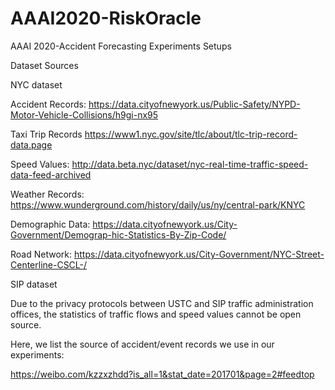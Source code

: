 # AAAI2020-RiskOracle  

AAAI 2020-Accident Forecasting Experiments Setups  

Dataset Sources  

NYC dataset  

Accident Records: https://data.cityofnewyork.us/Public-Safety/NYPD-Motor-Vehicle-Collisions/h9gi-nx95  

Taxi Trip Records https://www1.nyc.gov/site/tlc/about/tlc-trip-record-data.page  

Speed Values: http://data.beta.nyc/dataset/nyc-real-time-traffic-speed-data-feed-archived  

Weather Records: https://www.wunderground.com/history/daily/us/ny/central-park/KNYC  

Demographic Data: https://data.cityofnewyork.us/City-Government/Demograp-hic-Statistics-By-Zip-Code/  

Road Network: https://data.cityofnewyork.us/City-Government/NYC-Street-Centerline-CSCL-/  



SIP dataset  

Due to the privacy protocols between USTC and SIP traffic administration offices, the statistics of traffic flows and speed values cannot be open source.   


Here, we list the source of accident/event records we use in our experiments:  

https://weibo.com/kzzxzhdd?is_all=1&stat_date=201701&page=2#feedtop
